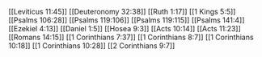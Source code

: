 [[Leviticus 11:45]]
[[Deuteronomy 32:38]]
[[Ruth 1:17]]
[[1 Kings 5:5]]
[[Psalms 106:28]]
[[Psalms 119:106]]
[[Psalms 119:115]]
[[Psalms 141:4]]
[[Ezekiel 4:13]]
[[Daniel 1:5]]
[[Hosea 9:3]]
[[Acts 10:14]]
[[Acts 11:23]]
[[Romans 14:15]]
[[1 Corinthians 7:37]]
[[1 Corinthians 8:7]]
[[1 Corinthians 10:18]]
[[1 Corinthians 10:28]]
[[2 Corinthians 9:7]]
